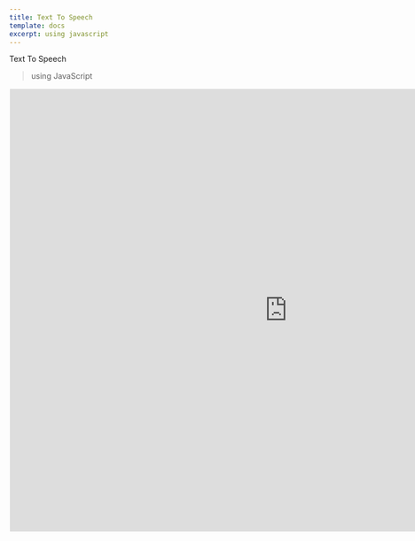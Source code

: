 ```yaml
---
title: Text To Speech
template: docs
excerpt: using javascript
---
```

Text To Speech

> using JavaScript

<iframe src="https://bgoonz.github.io/PROJECTS/javascript-text-to-speech/index.html" style="border:1px #ffffff solid;" name="myiFrame" scrolling="yes" frameborder="1" marginheight="0px" marginwidth="0px" height="800px" width="1000px" allowfullscreen></iframe>